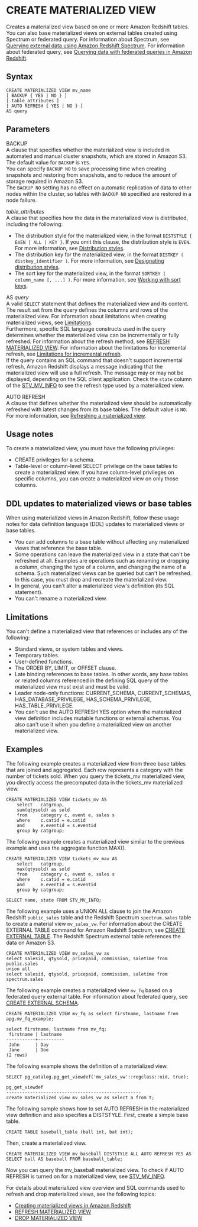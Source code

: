 # CREATE MATERIALIZED VIEW<a name="materialized-view-create-sql-command"></a>

Creates a materialized view based on one or more Amazon Redshift tables\. You can also base materialized views on external tables created using Spectrum or federated query\. For information about Spectrum, see [Querying external data using Amazon Redshift Spectrum](c-using-spectrum.md)\. For information about federated query, see [Querying data with federated queries in Amazon Redshift](federated-overview.md)\.

## Syntax<a name="mv_CREATE_MATERIALIZED_VIEW-synopsis"></a>

```
CREATE MATERIALIZED VIEW mv_name
[ BACKUP { YES | NO } ]
[ table_attributes ]
[ AUTO REFRESH { YES | NO } ]
AS query
```

## Parameters<a name="mv_CREATE_MATERIALIZED_VIEW-parameters"></a>

BACKUP  
A clause that specifies whether the materialized view is included in automated and manual cluster snapshots, which are stored in Amazon S3\.  
The default value for `BACKUP` is `YES`\.  
You can specify `BACKUP NO` to save processing time when creating snapshots and restoring from snapshots, and to reduce the amount of storage required in Amazon S3\.  
The `BACKUP NO` setting has no effect on automatic replication of data to other nodes within the cluster, so tables with `BACKUP NO` specified are restored in a node failure\.

 *table\_attributes*   
A clause that specifies how the data in the materialized view is distributed, including the following:  
+  The distribution style for the materialized view, in the format `DISTSTYLE { EVEN | ALL | KEY }`\. If you omit this clause, the distribution style is `EVEN`\. For more information, see [Distribution styles](c_choosing_dist_sort.md)\.
+ The distribution key for the materialized view, in the format `DISTKEY ( distkey_identifier )`\. For more information, see [Designating distribution styles](t_designating_distribution_styles.md)\.
+ The sort key for the materialized view, in the format `SORTKEY ( column_name [, ...] )`\. For more information, see [Working with sort keys](t_Sorting_data.md)\.

AS *query*  
A valid `SELECT` statement that defines the materialized view and its content\. The result set from the query defines the columns and rows of the materialized view\. For information about limitations when creating materialized views, see [Limitations](#mv_CREATE_MATERIALIZED_VIEW-limitations)\.  
Furthermore, specific SQL language constructs used in the query determines whether the materialized view can be incrementally or fully refreshed\. For information about the refresh method, see [REFRESH MATERIALIZED VIEW](materialized-view-refresh-sql-command.md)\. For information about the limitations for incremental refresh, see [Limitations for incremental refresh](materialized-view-refresh-sql-command.md#mv_REFRESH_MARTERIALIZED_VIEW_limitations)\.  
If the query contains an SQL command that doesn't support incremental refresh, Amazon Redshift displays a message indicating that the materialized view will use a full refresh\. The message may or may not be displayed, depending on the SQL client application\. Check the `state` column of the [STV\_MV\_INFO](r_STV_MV_INFO.md) to see the refresh type used by a materialized view\.

AUTO REFRESH  
A clause that defines whether the materialized view should be automatically refreshed with latest changes from its base tables\. The default value is `NO`\. For more information, see [Refreshing a materialized view](materialized-view-refresh.md)\.

## Usage notes<a name="mv_CREATE_MARTERIALIZED_VIEW_usage"></a>

To create a materialized view, you must have the following privileges:
+ CREATE privileges for a schema\.
+ Table\-level or column\-level SELECT privilege on the base tables to create a materialized view\. If you have column\-level privileges on specific columns, you can create a materialized view on only those columns\.

## DDL updates to materialized views or base tables<a name="materialized-view-ddl"></a>

When using materialized views in Amazon Redshift, follow these usage notes for data definition language \(DDL\) updates to materialized views or base tables\.
+ You can add columns to a base table without affecting any materialized views that reference the base table\.
+ Some operations can leave the materialized view in a state that can't be refreshed at all\. Examples are operations such as renaming or dropping a column, changing the type of a column, and changing the name of a schema\. Such materialized views can be queried but can't be refreshed\. In this case, you must drop and recreate the materialized view\. 
+ In general, you can't alter a materialized view's definition \(its SQL statement\)\.
+ You can't rename a materialized view\. 

## Limitations<a name="mv_CREATE_MATERIALIZED_VIEW-limitations"></a>

You can't define a materialized view that references or includes any of the following:
+ Standard views, or system tables and views\.
+ Temporary tables\.
+ User\-defined functions\.
+ The ORDER BY, LIMIT, or OFFSET clause\.
+ Late binding references to base tables\. In other words, any base tables or related columns referenced in the defining SQL query of the materialized view must exist and must be valid\. 
+ Leader node\-only functions: CURRENT\_SCHEMA, CURRENT\_SCHEMAS, HAS\_DATABASE\_PRIVILEGE, HAS\_SCHEMA\_PRIVILEGE, HAS\_TABLE\_PRIVILEGE\.
+ You can't use the AUTO REFRESH YES option when the materialized view definition includes mutable functions or external schemas\. You also can't use it when you define a materialized view on another materialized view\.

## Examples<a name="mv_CREATE_MARTERIALIZED_VIEW_examples"></a>

The following example creates a materialized view from three base tables that are joined and aggregated\. Each row represents a category with the number of tickets sold\. When you query the tickets\_mv materialized view, you directly access the precomputed data in the tickets\_mv materialized view\.

```
CREATE MATERIALIZED VIEW tickets_mv AS
    select   catgroup,
    sum(qtysold) as sold
    from     category c, event e, sales s
    where    c.catid = e.catid
    and      e.eventid = s.eventid
    group by catgroup;
```

The following example creates a materialized view similar to the previous example and uses the aggregate function MAX\(\)\.   

```
CREATE MATERIALIZED VIEW tickets_mv_max AS
    select   catgroup,
    max(qtysold) as sold
    from     category c, event e, sales s
    where    c.catid = e.catid
    and      e.eventid = s.eventid
    group by catgroup;

SELECT name, state FROM STV_MV_INFO;
```

The following example uses a UNION ALL clause to join the Amazon Redshift `public_sales` table and the Redshift Spectrum `spectrum.sales` table to create a material view `mv_sales_vw`\. For information about the CREATE EXTERNAL TABLE command for Amazon Redshift Spectrum, see [CREATE EXTERNAL TABLE](r_CREATE_EXTERNAL_TABLE.md)\. The Redshift Spectrum external table references the data on Amazon S3\.

```
CREATE MATERIALIZED VIEW mv_sales_vw as
select salesid, qtysold, pricepaid, commission, saletime from public.sales
union all
select salesid, qtysold, pricepaid, commission, saletime from spectrum.sales
```

The following example creates a materialized view `mv_fq` based on a federated query external table\. For information about federated query, see [CREATE EXTERNAL SCHEMA](r_CREATE_EXTERNAL_SCHEMA.md)\.

```
CREATE MATERIALIZED VIEW mv_fq as select firstname, lastname from apg.mv_fq_example;

select firstname, lastname from mv_fq;
 firstname | lastname
-----------+----------
 John      | Day
 Jane      | Doe
(2 rows)
```

The following example shows the definition of a materialized view\.

```
SELECT pg_catalog.pg_get_viewdef('mv_sales_vw'::regclass::oid, true);

pg_get_viewdef
---------------------------------------------------
create materialized view mv_sales_vw as select a from t;
```

 The following sample shows how to set AUTO REFRESH in the materialized view definition and also specifies a DISTSTYLE\. First, create a simple base table\. 

```
CREATE TABLE baseball_table (ball int, bat int);
```

Then, create a materialized view\.

```
CREATE MATERIALIZED VIEW mv_baseball DISTSTYLE ALL AUTO REFRESH YES AS SELECT ball AS baseball FROM baseball_table;
```

Now you can query the mv\_baseball materialized view\. To check if AUTO REFRESH is turned on for a materialized view, see [STV\_MV\_INFO](r_STV_MV_INFO.md)\.

For details about materialized view overview and SQL commands used to refresh and drop materialized views, see the following topics:
+ [Creating materialized views in Amazon Redshift](materialized-view-overview.md)
+ [REFRESH MATERIALIZED VIEW](materialized-view-refresh-sql-command.md)
+ [DROP MATERIALIZED VIEW](materialized-view-drop-sql-command.md)